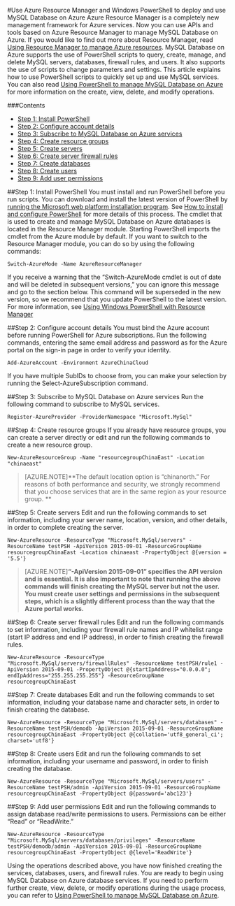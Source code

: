 <properties linkid="" urlDisplayName="" pageTitle="Use Azure Resource Manager and PowerShell to deploy and use MySQL Database on Azure – Microsoft Azure cloud" metakeywords="Azure Cloud, technical documentation, documents and resources, MySQL, database, beginner’s guide, Azure MySQL, MySQL PaaS, Azure MySQL PaaS, Azure MySQL Service, Azure RDS" description="This article explains how to use Azure PowerShell scripts to quickly set up and use MySQL services." metaCanonical="" services="MySQL" documentationCenter="Services" title="" authors="sofia" solutions="" manager="" editor="" />

<tags ms.service="mysql" ms.date="" wacn.date="10/14/2015"/>

#Use Azure Resource Manager and Windows PowerShell to deploy and use MySQL Database on Azure
Azure Resource Manager is a completely new management framework for Azure services. Now you can use APIs and tools based on Azure Resource Manager to manage MySQL Database on Azure. If you would like to find out more about Resource Manager, read [Using Resource Manager to manage Azure resources](/documentation/articles/azure-preview-portal-using-resource-groups). MySQL Database on Azure supports the use of PowerShell scripts to query, create, manage, and delete MySQL servers, databases, firewall rules, and users. It also supports the use of scripts to change parameters and settings. This article explains how to use PowerShell scripts to quickly set up and use MySQL services. You can also read [Using PowerShell to manage MySQL Database on Azure](/documentation/articles/mysql-database-commandlines) for more information on the create, view, delete, and modify operations.

###Contents
- [Step 1: Install PowerShell](#step1)
- [Step 2: Configure account details](#step2)
- [Step 3: Subscribe to MySQL Database on Azure services](#step3)
- [Step 4: Create resource groups](#step4)
- [Step 5: Create servers](#step5)
- [Step 6: Create server firewall rules](#step6)
- [Step 7: Create databases](#step7)
- [Step 8: Create users](#step8)
- [Step 9: Add user permissions](#step9)

##<a id="step1"></a>Step 1: Install PowerShell
You must install and run PowerShell before you run scripts. You can download and install the latest version of PowerShell by [running the Microsoft web platform installation program](http://go.microsoft.com/fwlink/p/?linkid=320376&clcid=0x409). See [How to install and configure PowerShell](http://www.windowsazure.cn/documentation/articles/powershell-install-configure) for more details of this process. The cmdlet that is used to create and manage MySQL Database on Azure databases is located in the Resource Manager module. Starting PowerShell imports the cmdlet from the Azure module by default. If you want to switch to the Resource Manager module, you can do so by using the following commands:

```
Switch-AzureMode -Name AzureResourceManager
```

If you receive a warning that the “Switch-AzureMode cmdlet is out of date and will be deleted in subsequent versions,” you can ignore this message and go to the section below. This command will be superseded in the new version, so we recommend that you update PowerShell to the latest version. For more information, see [Using Windows PowerShell with Resource Manager](http://www.windowsazure.cn/documentation/articles/powershell-azure-resource-manager)

##<a id="step2"></a>Step 2: Configure account details
You must bind the Azure account before running PowerShell for Azure subscriptions. Run the following commands, entering the same email address and password as for the Azure portal on the sign-in page in order to verify your identity.

```
Add-AzureAccount -Environment AzureChinaCloud 
```

If you have multiple SubIDs to choose from, you can make your selection by running the Select-AzureSubscription command.

##<a id="step3"></a>Step 3: Subscribe to MySQL Database on Azure services
Run the following command to subscribe to MySQL services.

```
Register-AzureProvider -ProviderNamespace "Microsoft.MySql"
```

##<a id="step4"></a>Step 4: Create resource groups
If you already have resource groups, you can create a server directly or edit and run the following commands to create a new resource group.

```
New-AzureResourceGroup -Name "resourcegroupChinaEast" -Location "chinaeast"
```

>[AZURE.NOTE]**The default location option is “chinanorth.” For reasons of both performance and security, we strongly recommend that you choose services that are in the same region as your resource group. **

##<a id="step5"></a>Step 5: Create servers
Edit and run the following commands to set information, including your server name, location, version, and other details, in order to complete creating the server.

```
New-AzureResource -ResourceType "Microsoft.MySql/servers" -ResourceName testPSH -ApiVersion 2015-09-01 -ResourceGroupName resourcegroupChinaEast -Location chinaeast -PropertyObject @{version = '5.5'} 
```

>[AZURE.NOTE]**“-ApiVersion 2015-09-01” specifies the API version and is essential. It is also important to note that running the above commands will finish creating the MySQL server but not the user. You must create user settings and permissions in the subsequent steps, which is a slightly different process than the way that the Azure portal works.**

##<a id="step6"></a>Step 6: Create server firewall rules
Edit and run the following commands to set information, including your firewall rule names and IP whitelist range (start IP address and end IP address), in order to finish creating the firewall rules.

```
New-AzureResource -ResourceType "Microsoft.MySql/servers/firewallRules" -ResourceName testPSH/rule1 -ApiVersion 2015-09-01 -PropertyObject @{startIpAddress="0.0.0.0"; endIpAddress="255.255.255.255"} -ResourceGroupName resourcegroupChinaEast
```

##<a id="step7"></a>Step 7: Create databases
Edit and run the following commands to set information, including your database name and character sets, in order to finish creating the database.

```
New-AzureResource -ResourceType "Microsoft.MySql/servers/databases" -ResourceName testPSH/demodb -ApiVersion 2015-09-01 -ResourceGroupName resourcegroupChinaEast -PropertyObject @{collation='utf8_general_ci'; charset='utf8'}
```

##<a id="step8"></a>Step 8: Create users
Edit and run the following commands to set information, including your username and password, in order to finish creating the database.

```
New-AzureResource -ResourceType "Microsoft.MySql/servers/users" -ResourceName testPSH/admin -ApiVersion 2015-09-01 -ResourceGroupName resourcegroupChinaEast -PropertyObject @{password='abc123'}
```

##<a id="step9"></a>Step 9: Add user permissions
Edit and run the following commands to assign database read/write permissions to users. Permissions can be either “Read” or “ReadWrite.”

```
New-AzureResource -ResourceType "Microsoft.MySql/servers/databases/privileges" -ResourceName testPSH/demodb/admin -ApiVersion 2015-09-01 -ResourceGroupName resourcegroupChinaEast -PropertyObject @{level='ReadWrite'}
```

Using the operations described above, you have now finished creating the services, databases, users, and firewall rules. You are ready to begin using MySQL Database on Azure database services. If you need to perform further create, view, delete, or modify operations during the usage process, you can refer to [Using PowerShell to manage MySQL Database on Azure](/documentation/articles/mysql-database-commandlines).



<!--HONumber=81-->